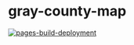 # gray-county-map
[![pages-build-deployment](https://github.com/purn8r/gray-county-map/actions/workflows/pages/pages-build-deployment/badge.svg)](https://github.com/purn8r/gray-county-map/actions/workflows/pages/pages-build-deployment)
